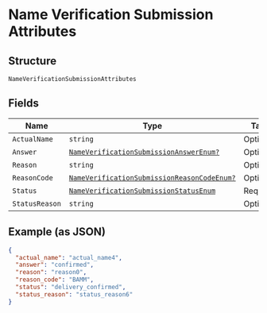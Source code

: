 
# Name Verification Submission Attributes

## Structure

`NameVerificationSubmissionAttributes`

## Fields

| Name | Type | Tags | Description |
|  --- | --- | --- | --- |
| `ActualName` | `string` | Optional | - |
| `Answer` | [`NameVerificationSubmissionAnswerEnum?`](../../doc/models/name-verification-submission-answer-enum.md) | Optional | - |
| `Reason` | `string` | Optional | - |
| `ReasonCode` | [`NameVerificationSubmissionReasonCodeEnum?`](../../doc/models/name-verification-submission-reason-code-enum.md) | Optional | - |
| `Status` | [`NameVerificationSubmissionStatusEnum`](../../doc/models/name-verification-submission-status-enum.md) | Required | - |
| `StatusReason` | `string` | Optional | - |

## Example (as JSON)

```json
{
  "actual_name": "actual_name4",
  "answer": "confirmed",
  "reason": "reason0",
  "reason_code": "BAMM",
  "status": "delivery_confirmed",
  "status_reason": "status_reason6"
}
```

